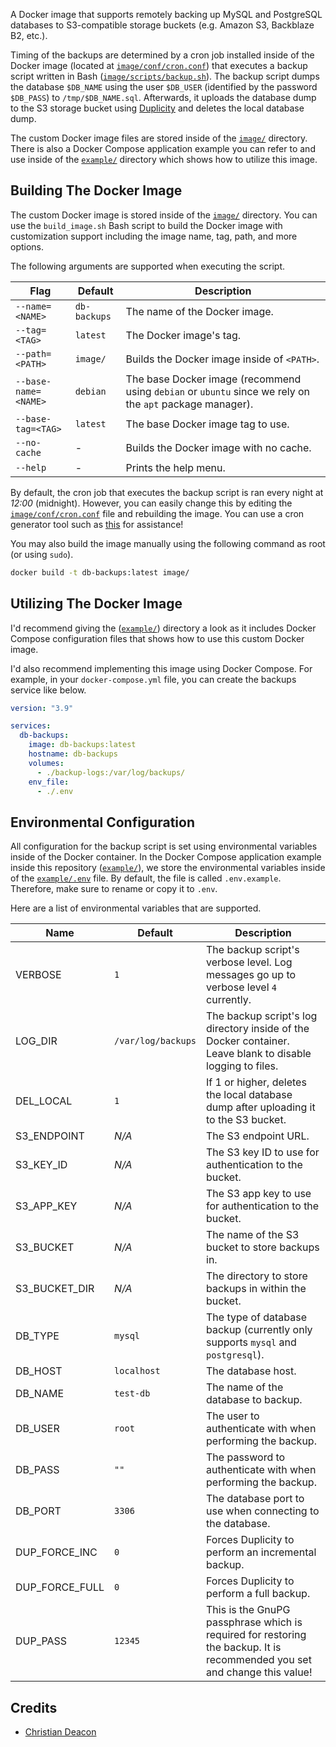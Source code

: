 A Docker image that supports remotely backing up MySQL and PostgreSQL databases to S3-compatible storage buckets (e.g. Amazon S3, Backblaze B2, etc.).

Timing of the backups are determined by a cron job installed inside of the Docker image (located at [`image/conf/cron.conf`](./image/conf/cron.conf)) that executes a backup script written in Bash ([`image/scripts/backup.sh`](./image/scripts/backup.sh)). The backup script dumps the database `$DB_NAME` using the user `$DB_USER` (identified by the password `$DB_PASS`) to `/tmp/$DB_NAME.sql`. Afterwards, it uploads the database dump to the S3 storage bucket using [Duplicity](https://duplicity.us/) and deletes the local database dump.

The custom Docker image files are stored inside of the [`image/`](./image) directory. There is also a Docker Compose application example you can refer to and use inside of the [`example/`](./example) directory which shows how to utilize this image.

## Building The Docker Image
The custom Docker image is stored inside of the [`image/`](./image) directory. You can use the `build_image.sh` Bash script to build the Docker image with customization support including the image name, tag, path, and more options.

The following arguments are supported when executing the script.

| Flag | Default | Description |
| ---- | ------- | ----------- |
| `--name=<NAME>` | `db-backups` | The name of the Docker image. |
| `--tag=<TAG>` | `latest` | The Docker image's tag. |
| `--path=<PATH>` | `image/` | Builds the Docker image inside of `<PATH>`. |
| `--base-name=<NAME>` | `debian` | The base Docker image (recommend using `debian` or `ubuntu` since we rely on the `apt` package manager). |
| `--base-tag=<TAG>` | `latest` | The base Docker image tag to use. |
| `--no-cache` | - | Builds the Docker image with no cache. |
| `--help` | - | Prints the help menu. |

By default, the cron job that executes the backup script is ran every night at *12:00* (midnight). However, you can easily change this by editing the [`image/conf/cron.conf`](./image/conf/cron.conf) file and rebuilding the image. You can use a cron generator tool such as [this](https://crontab.cronhub.io/) for assistance!

You may also build the image manually using the following command as root (or using `sudo`).

```bash
docker build -t db-backups:latest image/
```

## Utilizing The Docker Image
I'd recommend giving the ([`example/`](./example)) directory a look as it includes Docker Compose configuration files that shows how to use this custom Docker image.

I'd also recommend implementing this image using Docker Compose. For example, in your `docker-compose.yml` file, you can create the backups service like below.

```yaml
version: "3.9"

services:
  db-backups:
    image: db-backups:latest
    hostname: db-backups
    volumes:
      - ./backup-logs:/var/log/backups/
    env_file:
      - ./.env
```

## Environmental Configuration
All configuration for the backup script is set using environmental variables inside of the Docker container. In the Docker Compose application example inside this repository ([`example/`](./example)), we store the environmental variables inside of the [`example/.env`](./example/.env.example) file. By default, the file is called `.env.example`. Therefore, make sure to rename or copy it to `.env`.

Here are a list of environmental variables that are supported.

| Name | Default | Description |
| ---- | ------- | ----------- |
| VERBOSE | `1` | The backup script's verbose level. Log messages go up to verbose level `4` currently. |
| LOG_DIR | `/var/log/backups` | The backup script's log directory inside of the Docker container. Leave blank to disable logging to files. |
| DEL_LOCAL | `1` | If 1 or higher, deletes the local database dump after uploading it to the S3 bucket. |
| S3_ENDPOINT | *N/A* | The S3 endpoint URL. |
| S3_KEY_ID | *N/A* | The S3 key ID to use for authentication to the bucket. |
| S3_APP_KEY | *N/A* | The S3 app key to use for authentication to the bucket. |
| S3_BUCKET | *N/A* | The name of the S3 bucket to store backups in. |
| S3_BUCKET_DIR | *N/A* | The directory to store backups in within the bucket. |
| DB_TYPE | `mysql` | The type of database backup (currently only supports `mysql` and `postgresql`). |
| DB_HOST | `localhost` | The database host. |
| DB_NAME | `test-db` | The name of the database to backup. |
| DB_USER | `root` | The user to authenticate with when performing the backup. |
| DB_PASS | `""` | The password to authenticate with when performing the backup. |
| DB_PORT | `3306` | The database port to use when connecting to the database. |
| DUP_FORCE_INC | `0` | Forces Duplicity to perform an incremental backup. |
| DUP_FORCE_FULL | `0` | Forces Duplicity to perform a full backup. |
| DUP_PASS | `12345` | This is the GnuPG passphrase which is required for restoring the backup. It is recommended you set and change this value! |

## Credits
* [Christian Deacon](https://github.com/gamemann)